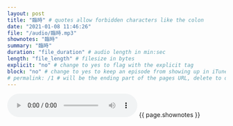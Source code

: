 ```yaml
---
layout: post
title: "臨時" # quotes allow forbidden characters like the colon
date: "2021-01-08 11:46:26"
file: "/audio/臨時.mp3"
shownotes: "臨時"
summary: "臨時"
duration: "file_duration" # audio length in min:sec
length: "file_length" # filesize in bytes
explicit: "no" # change to yes to flag with the explicit tag
block: "no" # change to yes to keep an episode from showing up in iTunes
# permalink: /1 # will be the ending part of the pages URL, delete to default to the title
---
```


<audio controls>
<source src="{{site.url}}{{site.baseurl}}{{ page.file }}" type="audio/x-mp3">
Your browser does not support the audio element.
</audio>
{{ page.shownotes }}
